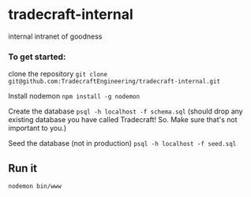 # tradecraft-internal
internal intranet of goodness


### To get started:
clone the repository
`git clone git@github.com:TradecraftEngineering/tradecraft-internal.git`

Install nodemon
`npm install -g nodemon`

Create the database
`psql -h localhost -f schema.sql`
(should drop any existing database you have called Tradecraft! So. Make sure that's not important to you.)

Seed the database (not in production)
`psql -h localhost -f seed.sql`

## Run it
`nodemon bin/www`
